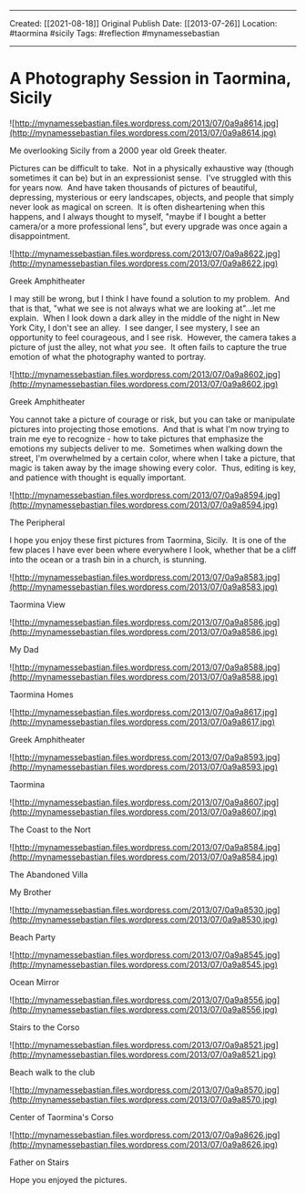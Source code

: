 ___
Created: [[2021-08-18]]
Original Publish Date: [[2013-07-26]]
Location: #taormina #sicily
Tags: #reflection #mynamessebastian
___

# A Photography Session in Taormina, Sicily


![http://mynamessebastian.files.wordpress.com/2013/07/0a9a8614.jpg](http://mynamessebastian.files.wordpress.com/2013/07/0a9a8614.jpg)

Me overlooking Sicily from a 2000 year old Greek theater.

Pictures can be difficult to take.  Not in a physically exhaustive way (though sometimes it can be) but in an expressionist sense.  I've struggled with this for years now.  And have taken thousands of pictures of beautiful, depressing, mysterious or eery landscapes, objects, and people that simply never look as magical on screen.  It is often disheartening when this happens, and I always thought to myself, "maybe if I bought a better camera/or a more professional lens", but every upgrade was once again a disappointment.

![http://mynamessebastian.files.wordpress.com/2013/07/0a9a8622.jpg](http://mynamessebastian.files.wordpress.com/2013/07/0a9a8622.jpg)

Greek Amphitheater

I may still be wrong, but I think I have found a solution to my problem.  And that is that, "what we see is not always what we are looking at"...let me explain.  When I look down a dark alley in the middle of the night in New York City, I don't see an alley.  I see danger, I see mystery, I see an opportunity to feel courageous, and I see risk.  However, the camera takes a picture of just the alley, not what *you* see.  It often fails to capture the true emotion of what the photography wanted to portray.

![http://mynamessebastian.files.wordpress.com/2013/07/0a9a8602.jpg](http://mynamessebastian.files.wordpress.com/2013/07/0a9a8602.jpg)

Greek Amphitheater

You cannot take a picture of courage or risk, but you can take or manipulate pictures into projecting those emotions.  And that is what I'm now trying to train me eye to recognize - how to take pictures that emphasize the emotions my subjects deliver to me.  Sometimes when walking down the street, I'm overwhelmed by a certain color, where when I take a picture, that magic is taken away by the image showing every color.  Thus, editing is key, and patience with thought is equally important.

![http://mynamessebastian.files.wordpress.com/2013/07/0a9a8594.jpg](http://mynamessebastian.files.wordpress.com/2013/07/0a9a8594.jpg)

The Peripheral

I hope you enjoy these first pictures from Taormina, Sicily.  It is one of the few places I have ever been where everywhere I look, whether that be a cliff into the ocean or a trash bin in a church, is stunning.

![http://mynamessebastian.files.wordpress.com/2013/07/0a9a8583.jpg](http://mynamessebastian.files.wordpress.com/2013/07/0a9a8583.jpg)

Taormina View

![http://mynamessebastian.files.wordpress.com/2013/07/0a9a8586.jpg](http://mynamessebastian.files.wordpress.com/2013/07/0a9a8586.jpg)

My Dad

![http://mynamessebastian.files.wordpress.com/2013/07/0a9a8588.jpg](http://mynamessebastian.files.wordpress.com/2013/07/0a9a8588.jpg)

Taormina Homes

![http://mynamessebastian.files.wordpress.com/2013/07/0a9a8617.jpg](http://mynamessebastian.files.wordpress.com/2013/07/0a9a8617.jpg)

Greek Amphitheater

![http://mynamessebastian.files.wordpress.com/2013/07/0a9a8593.jpg](http://mynamessebastian.files.wordpress.com/2013/07/0a9a8593.jpg)

Taormina

![http://mynamessebastian.files.wordpress.com/2013/07/0a9a8607.jpg](http://mynamessebastian.files.wordpress.com/2013/07/0a9a8607.jpg)

The Coast to the Nort

![http://mynamessebastian.files.wordpress.com/2013/07/0a9a8584.jpg](http://mynamessebastian.files.wordpress.com/2013/07/0a9a8584.jpg)

The Abandoned Villa

My Brother

![http://mynamessebastian.files.wordpress.com/2013/07/0a9a8530.jpg](http://mynamessebastian.files.wordpress.com/2013/07/0a9a8530.jpg)

Beach Party

![http://mynamessebastian.files.wordpress.com/2013/07/0a9a8545.jpg](http://mynamessebastian.files.wordpress.com/2013/07/0a9a8545.jpg)

Ocean Mirror

![http://mynamessebastian.files.wordpress.com/2013/07/0a9a8556.jpg](http://mynamessebastian.files.wordpress.com/2013/07/0a9a8556.jpg)

Stairs to the Corso

![http://mynamessebastian.files.wordpress.com/2013/07/0a9a8521.jpg](http://mynamessebastian.files.wordpress.com/2013/07/0a9a8521.jpg)

Beach walk to the club

![http://mynamessebastian.files.wordpress.com/2013/07/0a9a8570.jpg](http://mynamessebastian.files.wordpress.com/2013/07/0a9a8570.jpg)

Center of Taormina's Corso

![http://mynamessebastian.files.wordpress.com/2013/07/0a9a8626.jpg](http://mynamessebastian.files.wordpress.com/2013/07/0a9a8626.jpg)

Father on Stairs

Hope you enjoyed the pictures.